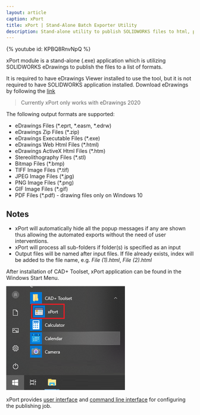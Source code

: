 ```yaml
---
layout: article
caption: xPort
title: xPort | Stand-Alone Batch Exporter Utility
description: Stand-alone utility to publish SOLIDWORKS files to html, pdf, images etc. via eDrawings applications
---
```

{% youtube id: KPBQ8RnvNpQ %}

xPort module is a stand-alone (.exe) application which is utilizing SOLIDWORKS eDrawings to publish the files to a list of formats.

It is required to have eDrawings Viewer installed to use the tool, but it is not required to have SOLIDWORKS application installed. Download eDrawings by following the [link](https://www.edrawingsviewer.com/download-edrawings)

> Currently xPort only works with eDrawings 2020

The following output formats are supported:

* eDrawings Files (*.eprt, *.easm, *.edrw)
* eDrawings Zip Files (*.zip)
* eDrawings Executable Files (*.exe)
* eDrawings Web Html Files (*.html)
* eDrawings ActiveX Html Files (*.htm)
* Stereolithography Files (*.stl)
* Bitmap Files (*.bmp)
* TIFF Image Files (*.tif)
* JPEG Image Files (*.jpg)
* PNG Image Files (*.png)
* GIF Image Files (*.gif)
* PDF Files (*.pdf) - drawing files only on Windows 10

## Notes

* xPort will automatically hide all the popup messages if any are shown thus allowing the automated exports without the need of user interventions.
* xPort will process all sub-folders if folder(s) is specified as an input
* Output files will be named after input files. If file already exists, index will be added to the file name, e.g. *File (1).html*, *File (2).html*

After installation of CAD+ Toolset, xPort application can be found in the Windows Start Menu.

![xPort application in the Windows start menu](xport-start-menu.png)

xPort provides [user interface](user-interface) and [command line interface](command-line) for configuring the publishing job.